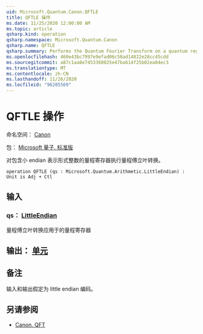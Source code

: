 ```yaml
---
uid: Microsoft.Quantum.Canon.QFTLE
title: QFTLE 操作
ms.date: 11/25/2020 12:00:00 AM
ms.topic: article
qsharp.kind: operation
qsharp.namespace: Microsoft.Quantum.Canon
qsharp.name: QFTLE
qsharp.summary: Performs the Quantum Fourier Transform on a quantum register containing an integer in the little-endian representation.
ms.openlocfilehash: 460e43bc7997e9efad06c58ad14822e28cc45cdd
ms.sourcegitcommit: a87c1aa8e7453360025e47ba614f25b02ea84ec3
ms.translationtype: MT
ms.contentlocale: zh-CN
ms.lasthandoff: 11/26/2020
ms.locfileid: "96205569"
---
```

# <a name="qftle-operation"></a>QFTLE 操作

命名空间： [Canon](xref:Microsoft.Quantum.Canon)

包： [Microsoft 量子. 标准版](https://nuget.org/packages/Microsoft.Quantum.Standard)


对包含小 endian 表示形式整数的量程寄存器执行量程傅立叶转换。

```qsharp
operation QFTLE (qs : Microsoft.Quantum.Arithmetic.LittleEndian) : Unit is Adj + Ctl
```


## <a name="input"></a>输入

### <a name="qs--littleendian"></a>qs： [LittleEndian](xref:Microsoft.Quantum.Arithmetic.LittleEndian)

量程傅立叶转换应用于的量程寄存器



## <a name="output--unit"></a>输出： [单元](xref:microsoft.quantum.lang-ref.unit)



## <a name="remarks"></a>备注

输入和输出假定为 little endian 编码。

## <a name="see-also"></a>另请参阅

- [Canon. QFT](xref:Microsoft.Quantum.Canon.QFT)